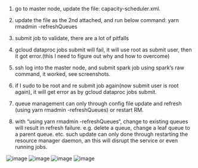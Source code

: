 
1. go to master node, update the file: capacity-scheduler.xml.
   
3. update the file as the 2nd attached, and run below command: yarn rmadmin -refreshQueues
4. submit job to validate, there are a lot of pitfalls
  2. gcloud dataproc jobs submit will fail, it will use root as submit user, then it got error.(this I need to figure out why and how to overcome)
  3. ssh log into the master node, and submit spark job using spark’s raw command, it worked, see screenshots.
  4. if I sudo to be root and re submit job again(now submit user is root again), it will get error as by gcloud dataproc jobs submit.
  5. queue management can only through config file update and refresh (using yarn rmadmin -refreshQueues) or restart RM.
  6. with “using yarn rmadmin -refreshQueues“, change to existing queues will result in refresh failure. e.g. delete a queue, change a leaf queue to a parent queue. etc. such update can only done through restarting the resource manager daemon, an this will disrupt the service or even running jobs.

![image](https://github.com/user-attachments/assets/4f06e2e3-b556-4213-8c1b-e665b6843c54)
![image](https://github.com/user-attachments/assets/b882c7ef-e805-4c3b-84cf-f334342f82f5)
![image](https://github.com/user-attachments/assets/01966f74-9b45-4190-948a-51402c5a6354)
![image](https://github.com/user-attachments/assets/1725064a-492e-42be-ada0-9a3d308ac71d)

